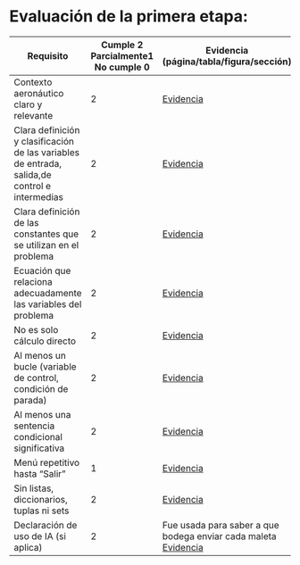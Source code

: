 # Evaluación de la primera etapa:
|Requisito |  Cumple        2 Parcialmente1 No cumple     0 |Evidencia (página/tabla/figura/sección)|
|---------|-------------------------|-----------------------------------|
|Contexto aeronáutico claro y relevante|2|[Evidencia](./variables%20reto%203)|
|Clara definición y clasificación de las variables de entrada, salida,de control e intermedias|2|[Evidencia](./variables%20reto%203)|
|Clara definición de las constantes que se utilizan en el problema|2|[Evidencia](./variables%20reto%203)|
|Ecuación que relaciona adecuadamente las variables del problema|2|[Evidencia](./variables%20reto%203)|
|No es solo cálculo directo|2|[Evidencia](./variables%20reto%203)|
|Al menos un bucle (variable de control, condición de parada)|2|[Evidencia](./variables%20reto%203)|
|Al menos una sentencia condicional significativa|2|[Evidencia](./variables%20reto%203)|
|Menú repetitivo hasta “Salir”|1|[Evidencia](./variables%20reto%203)|
|Sin listas, diccionarios, tuplas ni sets|2|[Evidencia](./variables%20reto%203)|
|Declaración de uso de IA (si aplica)|2|Fue usada para saber a que bodega enviar cada maleta [Evidencia](./variables%20reto%203)|